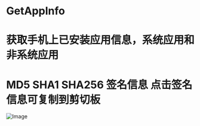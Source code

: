 # GetAppInfo
# 获取手机上已安装应用信息，系统应用和 非系统应用
# MD5 SHA1 SHA256 签名信息 点击签名信息可复制到剪切板
![Image](https://github.com/sunan-n/GetAppInfo/blob/master/1582869843780.jpg)



